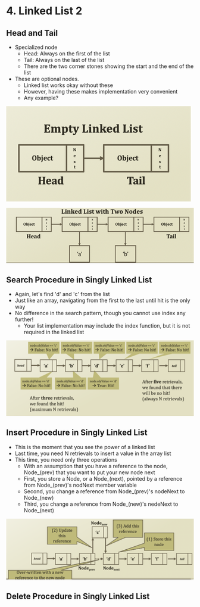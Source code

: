 # 4. Linked List 2

## Head and Tail

* Specialized node
  * Head: Always on the first of the list
  * Tail: Always on the last of the list
  * There are the two corner stones showing the start and the end of the list
* These are optional nodes.
  * Linked list works okay without these
  * However, having these makes implementation very convenient
  * Any example?

![](../.gitbook/assets/2019-12-23-12.17.23.png)

![](../.gitbook/assets/2019-12-23-12.17.44.png)

## Search Procedure in Singly Linked List

* Again, let's find 'd' and 'c' from the list
* Just like an array, navigating from the first to the last until hit is the only way
* No difference in the search pattern, though you cannot use index any further!
  * Your list implementation may include the index function, but it is not required in the linked list

![](../.gitbook/assets/2019-12-23-12.25.01.png)

## Insert Procedure in Singly Linked List

* This is the moment that you see the power of a linked list
* Last time, you need N retrievals to insert a value in the array list
* This time, you need only three operations
  * With an assumption that you have a reference to the node, Node\_\(prev\) that you want to put your new node next
  * First, you store a Node, or a Node\_\(next\), pointed by a reference from Node\_\(prev\)'s nodNext member variable
  * Second, you change a reference from Node\_\(prev\)'s nodeNext to Node\_\(new\)
  * Third, you change a reference from Node\_\(new\)'s nedeNext to Node\_\(next\)

![](../.gitbook/assets/2019-12-23-12.34.42.png)

## Delete Procedure in Singly Linked List

